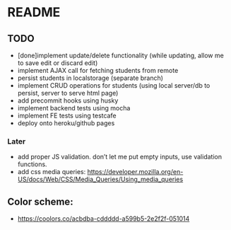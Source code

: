 # README




## TODO
- [done]implement update/delete functionality (while updating, allow me to save edit or discard edit)
- implement AJAX call for fetching students from remote
- persist students in localstorage (separate branch)
- implement CRUD operations for students (using local server/db to persist, server to serve html page)
- add precommit hooks using husky
- implement backend tests using mocha
- implement FE tests using testcafe
- deploy onto heroku/github pages  



### Later
- add proper JS validation. don’t let me put empty inputs, use validation functions.
- add css media queries: https://developer.mozilla.org/en-US/docs/Web/CSS/Media_Queries/Using_media_queries

## Color scheme:
- https://coolors.co/acbdba-cddddd-a599b5-2e2f2f-051014